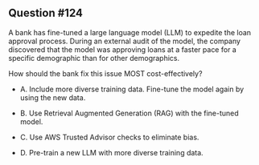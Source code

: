 ## Question #124

 A bank has fine-tuned a large language model (LLM) to expedite the loan approval process. During an external audit of the model, the company discovered that the model was approving loans at a faster pace for a specific demographic than for other demographics.

How should the bank fix this issue MOST cost-effectively?

- A. Include more diverse training data. Fine-tune the model again by using the new data.

- B. Use Retrieval Augmented Generation (RAG) with the fine-tuned model.

- C. Use AWS Trusted Advisor checks to eliminate bias.

- D. Pre-train a new LLM with more diverse training data.